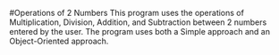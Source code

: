 #Operations of 2 Numbers
This program uses the operations of Multiplication, Division, Addition, and Subtraction between 2 numbers entered by the user.
The program uses both a Simple approach and an Object-Oriented approach.